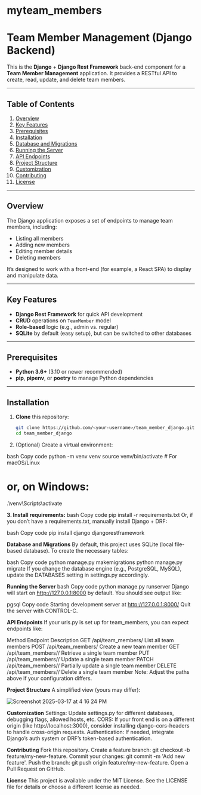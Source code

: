 # myteam_members

# Team Member Management (Django Backend)

This is the **Django** + **Django Rest Framework** back-end component for a **Team Member Management** application. It provides a RESTful API to create, read, update, and delete team members.

---

## Table of Contents
1. [Overview](#overview)
2. [Key Features](#key-features)
3. [Prerequisites](#prerequisites)
4. [Installation](#installation)
5. [Database and Migrations](#database-and-migrations)
6. [Running the Server](#running-the-server)
7. [API Endpoints](#api-endpoints)
8. [Project Structure](#project-structure)
9. [Customization](#customization)
10. [Contributing](#contributing)
11. [License](#license)

---

## Overview

The Django application exposes a set of endpoints to manage team members, including:

- Listing all members
- Adding new members
- Editing member details
- Deleting members

It’s designed to work with a front-end (for example, a React SPA) to display and manipulate data.

---

## Key Features

- **Django Rest Framework** for quick API development
- **CRUD** operations on `TeamMember` model
- **Role-based** logic (e.g., admin vs. regular)
- **SQLite** by default (easy setup), but can be switched to other databases

---

## Prerequisites

- **Python 3.6+** (3.10 or newer recommended)
- **pip**, **pipenv**, or **poetry** to manage Python dependencies

---

## Installation

1. **Clone** this repository:
   ```bash
   git clone https://github.com/<your-username>/team_member_django.git
   cd team_member_django


2. (Optional) Create a virtual environment:

bash
Copy code
python -m venv venv
source venv/bin/activate  # For macOS/Linux
# or, on Windows:
.\venv\Scripts\activate


**3. Install requirements:**
bash
Copy code
pip install -r requirements.txt
Or, if you don’t have a requirements.txt, manually install Django + DRF:

bash
Copy code
pip install django djangorestframework




**Database and Migrations**
By default, this project uses SQLite (local file-based database). To create the necessary tables:

bash
Copy code
python manage.py makemigrations
python manage.py migrate
If you change the database engine (e.g., PostgreSQL, MySQL), update the DATABASES setting in settings.py accordingly.

**Running the Server**
bash
Copy code
python manage.py runserver
Django will start on http://127.0.0.1:8000 by default. You should see output like:

pgsql
Copy code
Starting development server at http://127.0.0.1:8000/
Quit the server with CONTROL-C.


**API Endpoints**
If your urls.py is set up for team_members, you can expect endpoints like:

Method	Endpoint	Description
GET	/api/team_members/	List all team members
POST	/api/team_members/	Create a new team member
GET	/api/team_members/<id>/	Retrieve a single team member
PUT	/api/team_members/<id>/	Update a single team member
PATCH	/api/team_members/<id>/	Partially update a single team member
DELETE	/api/team_members/<id>/	Delete a single team member
Note: Adjust the paths above if your configuration differs.

**Project Structure**
A simplified view (yours may differ):

![Screenshot 2025-03-17 at 4 16 24 PM](https://github.com/user-attachments/assets/12652ddb-12b0-4499-b3c3-0b71c2a670dc)

    
**Customization**
Settings: Update settings.py for different databases, debugging flags, allowed hosts, etc.
CORS: If your front end is on a different origin (like http://localhost:3000), consider installing django-cors-headers to handle cross-origin requests.
Authentication: If needed, integrate Django’s auth system or DRF’s token-based authentication.


**Contributing**
Fork this repository.
Create a feature branch: git checkout -b feature/my-new-feature.
Commit your changes: git commit -m 'Add new feature'.
Push the branch: git push origin feature/my-new-feature.
Open a Pull Request on GitHub.


**License**
This project is available under the MIT License. See the LICENSE file for details or choose a different license as needed.
 
